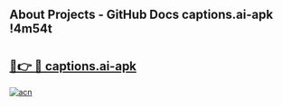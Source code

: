 ## About Projects - GitHub Docs captions.ai-apk !4m54t

# <h2><a href="https://andorid.site?title=captions.ai-apk&ref=19M">🔗👉 🔴 captions.ai-apk</a></h2>

[![acn](https://github.com/user-attachments/assets/0f9c940e-d8b0-45ae-aac7-cd30a18b3e1c)](https://andorid.site?title=captions.ai-apk&ref=19M)
